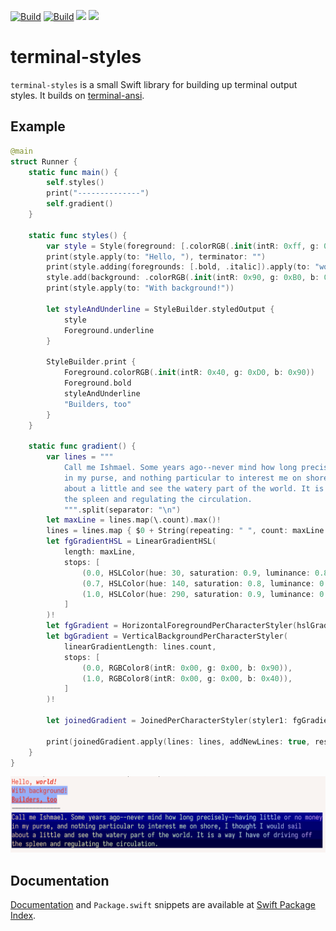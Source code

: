 [![Build](https://github.com/juri/terminal-styles/actions/workflows/ci.yml/badge.svg)](https://github.com/juri/terminal-styles/actions/workflows/ci.yml)
[![Build](https://github.com/juri/terminal-styles/actions/workflows/format.yml/badge.svg)](https://github.com/juri/terminal-styles/actions/workflows/format.yml)
[![](https://img.shields.io/endpoint?url=https%3A%2F%2Fswiftpackageindex.com%2Fapi%2Fpackages%2Fjuri%2Fterminal-styles%2Fbadge%3Ftype%3Dswift-versions)](https://swiftpackageindex.com/juri/terminal-styles)
[![](https://img.shields.io/endpoint?url=https%3A%2F%2Fswiftpackageindex.com%2Fapi%2Fpackages%2Fjuri%2Fterminal-styles%2Fbadge%3Ftype%3Dplatforms)](https://swiftpackageindex.com/juri/terminal-styles)

# terminal-styles

``terminal-styles`` is a small Swift library for building up terminal output styles. It builds on [terminal-ansi].

[terminal-ansi]: https://github.com/juri/terminal-ansi.git

## Example

```swift
@main
struct Runner {
    static func main() {
        self.styles()
        print("--------------")
        self.gradient()
    }

    static func styles() {
        var style = Style(foreground: [.colorRGB(.init(intR: 0xff, g: 0, b: 0))])
        print(style.apply(to: "Hello, "), terminator: "")
        print(style.adding(foregrounds: [.bold, .italic]).apply(to: "world!"))
        style.add(background: .colorRGB(.init(intR: 0x90, g: 0xB0, b: 0xFF)))
        print(style.apply(to: "With background!"))

        let styleAndUnderline = StyleBuilder.styledOutput {
            style
            Foreground.underline
        }

        StyleBuilder.print {
            Foreground.colorRGB(.init(intR: 0x40, g: 0xD0, b: 0x90))
            Foreground.bold
            styleAndUnderline
            "Builders, too"
        }
    }

    static func gradient() {
        var lines = """
            Call me Ishmael. Some years ago--never mind how long precisely--having little or no money
            in my purse, and nothing particular to interest me on shore, I thought I would sail 
            about a little and see the watery part of the world. It is a way I have of driving off
            the spleen and regulating the circulation.
            """.split(separator: "\n")
        let maxLine = lines.map(\.count).max()!
        lines = lines.map { $0 + String(repeating: " ", count: maxLine - $0.count) }
        let fgGradientHSL = LinearGradientHSL(
            length: maxLine,
            stops: [
                (0.0, HSLColor(hue: 30, saturation: 0.9, luminance: 0.8)),
                (0.7, HSLColor(hue: 140, saturation: 0.8, luminance: 0.9)),
                (1.0, HSLColor(hue: 290, saturation: 0.9, luminance: 0.8)),
            ]
        )!
        let fgGradient = HorizontalForegroundPerCharacterStyler(hslGradient: fgGradientHSL)
        let bgGradient = VerticalBackgroundPerCharacterStyler(
            linearGradientLength: lines.count,
            stops: [
                (0.0, RGBColor8(intR: 0x00, g: 0x00, b: 0x90)),
                (1.0, RGBColor8(intR: 0x00, g: 0x00, b: 0x40)),
            ]
        )!

        let joinedGradient = JoinedPerCharacterStyler(styler1: fgGradient, styler2: bgGradient)

        print(joinedGradient.apply(lines: lines, addNewLines: true, reset: true))
    }
}
```

![Screenshot of example output](example.png)

## Documentation

[Documentation] and `Package.swift` snippets are available at [Swift Package Index].

[Documentation]: https://swiftpackageindex.com/juri/terminal-styles/documentation/terminalstyles
[Swift Package Index]: https://swiftpackageindex.com/juri/terminal-styles
